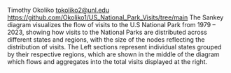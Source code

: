 Timothy Okoliko
tokoliko2@unl.edu
https://github.com/Okoliko1/US_National_Park_Visits/tree/main
The Sankey diagram visualizes the flow of visits to the U.S National Park from 1979 – 2023, showing how visits to the National Parks are distributed across different states and regions, with the size of the nodes reflecting the distribution of visits. The Left sections represent individual states grouped by their respective regions, which are shown in the middle of the diagram which flows and aggregates into the total visits displayed at the right.
